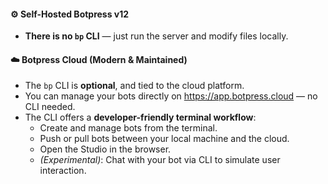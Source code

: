 #### ⚙️ **Self-Hosted Botpress v12**
- **There is no `bp` CLI** — just run the server and modify files locally.
    
#### ☁️ **Botpress Cloud (Modern & Maintained)**
- The `bp` CLI is **optional**, and tied to the cloud platform.
- You can manage your bots directly on https://app.botpress.cloud — no CLI needed.
- The CLI offers a **developer-friendly terminal workflow**:
    - Create and manage bots from the terminal.
    - Push or pull bots between your local machine and the cloud.
    - Open the Studio in the browser.
    - _(Experimental)_: Chat with your bot via CLI to simulate user interaction.